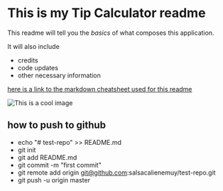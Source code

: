 # This is my Tip Calculator readme

This readme will tell you the *basics* of what composes this
application.

It will also include 

- credits
- code updates
- other necessary information


[here is a link to the markdown cheatsheet used for this readme](https://github.com/adam-p/markdown-here/wiki/Markdown-Cheatsheet)

![This is a cool image](http://www.freakingnews.com/pictures/113500/Ozzy-Osbourne-the-Fortune-Teller-113535.jpg)

## how to push to github

- echo "# test-repo" >> README.md
- git init
- git add README.md
- git commit -m "first commit"
- git remote add origin git@github.com:salsacalienemuy/test-repo.git
- git push -u origin master